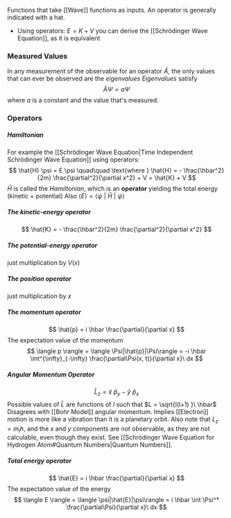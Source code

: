 Functions that take [[Wave]] functions as inputs. 
An operator is generally indicated with a hat.
* Using operators: $E = K + V$ you can derive the [[Schrödinger Wave Equation]], as it is equivalent

### Measured Values
In any measurement of the observable for an operator $\hat{A}$, the only values that can ever be observed are the *eigenvalues*
*Eigenvalues* satisfy
$$
\hat{A} \Psi = a \Psi
$$
where $a$ is a constant and the value that's measured.
### Operators
##### Hamiltonian
For example the [[Schrödinger Wave Equation|Time Independent Schrödinger Wave Equation]] using operators:
$$
\hat{H} \psi = E \psi
\quad\quad
\text{where }
\hat{H} = - \frac{\hbar^2}{2m} \frac{\partial^2}{\partial x^2} + V = \hat{K} + V
$$
$\hat{H}$ is called the *Hamiltonian*, which is an **operator** yielding the total energy (kinetic + potential)
Also $\langle E \rangle = \langle \psi\ |\ \hat{H}\ |\ \psi \rangle$


##### The kinetic-energy operator
$$
\hat{K} = - \frac{\hbar^2}{2m} \frac{\partial^2}{\partial x^2}
$$

##### The potential-energy operator
just multiplication by $V(x)$

##### The position operator
just multiplication by $x$

##### The momentum operator
$$
\hat{p} = i \hbar \frac{\partial}{\partial x}
$$
The expectation value of the momentum
$$
\langle p \rangle = \langle \Psi|\hat{p}|\Psi\rangle = -i \hbar \int^{\infty}_{-\infty} \frac{\partial\Psi(x, t)}{\partial x}\ dx
$$

##### Angular Momentum Operator
$$
\hat{L}_{z} = \hat{x}\ \hat{p}_{y} - \hat{y}\ \hat{p}_{x}
$$
Possible values of $\hat{L}$ are functions of $l$ such that $L = \sqrt{l(l+1)  }\ \hbar$
Disagrees with [[Bohr Model]] angular momentum. Implies [[Electron]] motion is more like a vibration than it is a planetary orbit.
Also note that $L_{z} = m_{l} \hbar$, and the $x$ and $y$ components are not observable, as they are not calculable, even though they exist. See [[Schrödinger Wave Equation for Hydrogen Atom#Quantum Numbers|Quantum Numbers]].

##### Total energy operator
$$
\hat{E} = i \hbar \frac{\partial}{\partial x}
$$
The expectation value of the energy
$$
\langle E \rangle = \langle \psi|\hat{E}|\psi\rangle = i \hbar \int \Psi^* \frac{\partial\Psi}{\partial x}\ dx
$$